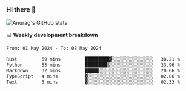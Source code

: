 ### Hi there 👋
![Anurag's GitHub stats](https://github-readme-stats.vercel.app/api?username=jami1024&show_icons=true&theme=radical)

📊 **Weekly development breakdown**
<!--START_SECTION:waka-->

```txt
From: 01 May 2024 - To: 08 May 2024

Rust         59 mins         █████████▓░░░░░░░░░░░░░░░   38.21 %
Python       53 mins         ████████▒░░░░░░░░░░░░░░░░   33.96 %
Markdown     32 mins         █████░░░░░░░░░░░░░░░░░░░░   20.66 %
TypeScript   4 mins          ▓░░░░░░░░░░░░░░░░░░░░░░░░   02.86 %
Text         3 mins          ▓░░░░░░░░░░░░░░░░░░░░░░░░   02.33 %
```

<!--END_SECTION:waka-->
<!--
**jami1024/jami1024** is a ✨ _special_ ✨ repository because its `README.md` (this file) appears on your GitHub profile.

Here are some ideas to get you started:

- 🔭 I’m currently working on ...
- 🌱 I’m currently learning ...
- 👯 I’m looking to collaborate on ...
- 🤔 I’m looking for help with ...
- 💬 Ask me about ...
- 📫 How to reach me: ...
- 😄 Pronouns: ...
- ⚡ Fun fact: ...
-->
